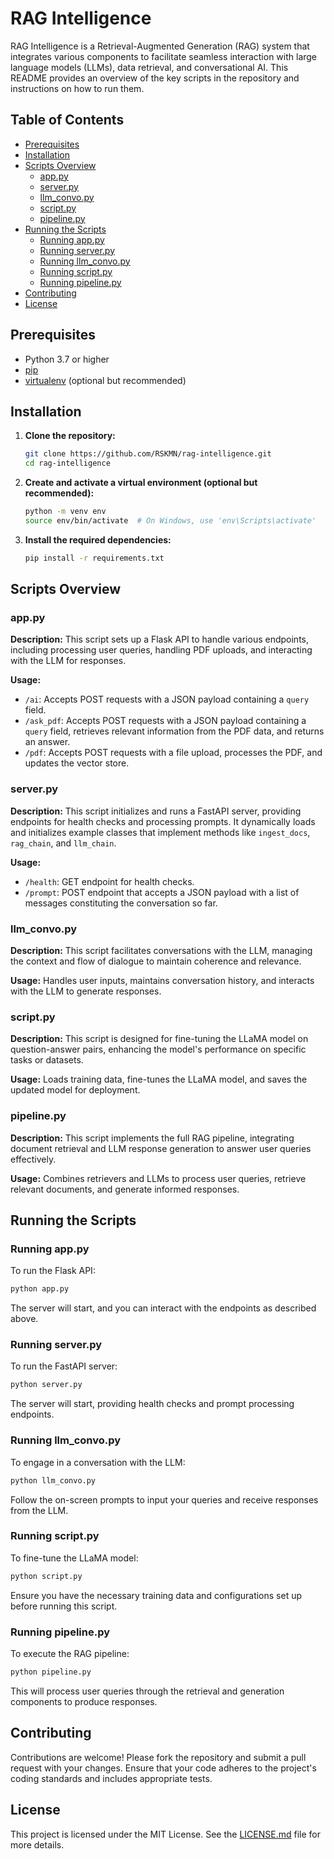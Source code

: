 # RAG Intelligence

RAG Intelligence is a Retrieval-Augmented Generation (RAG) system that integrates various components to facilitate seamless interaction with large language models (LLMs), data retrieval, and conversational AI. This README provides an overview of the key scripts in the repository and instructions on how to run them.

## Table of Contents

- [Prerequisites](#prerequisites)
- [Installation](#installation)
- [Scripts Overview](#scripts-overview)
  - [app.py](#apppy)
  - [server.py](#serverpy)
  - [llm_convo.py](#llm_convopy)
  - [script.py](#scriptpy)
  - [pipeline.py](#pipelinepy)
- [Running the Scripts](#running-the-scripts)
  - [Running app.py](#running-apppy)
  - [Running server.py](#running-serverpy)
  - [Running llm_convo.py](#running-llm_convopy)
  - [Running script.py](#running-scriptpy)
  - [Running pipeline.py](#running-pipelinepy)
- [Contributing](#contributing)
- [License](#license)

## Prerequisites

- Python 3.7 or higher
- [pip](https://pip.pypa.io/en/stable/installation/)
- [virtualenv](https://virtualenv.pypa.io/en/latest/installation.html) (optional but recommended)

## Installation

1. **Clone the repository:**

   ```bash
   git clone https://github.com/RSKMN/rag-intelligence.git
   cd rag-intelligence
   ```

2. **Create and activate a virtual environment (optional but recommended):**

   ```bash
   python -m venv env
   source env/bin/activate  # On Windows, use 'env\Scripts\activate'
   ```

3. **Install the required dependencies:**

   ```bash
   pip install -r requirements.txt
   ```

## Scripts Overview

### app.py

**Description:** This script sets up a Flask API to handle various endpoints, including processing user queries, handling PDF uploads, and interacting with the LLM for responses.

**Usage:**

- `/ai`: Accepts POST requests with a JSON payload containing a `query` field.
- `/ask_pdf`: Accepts POST requests with a JSON payload containing a `query` field, retrieves relevant information from the PDF data, and returns an answer.
- `/pdf`: Accepts POST requests with a file upload, processes the PDF, and updates the vector store.

### server.py

**Description:** This script initializes and runs a FastAPI server, providing endpoints for health checks and processing prompts. It dynamically loads and initializes example classes that implement methods like `ingest_docs`, `rag_chain`, and `llm_chain`.

**Usage:**

- `/health`: GET endpoint for health checks.
- `/prompt`: POST endpoint that accepts a JSON payload with a list of messages constituting the conversation so far.

### llm_convo.py

**Description:** This script facilitates conversations with the LLM, managing the context and flow of dialogue to maintain coherence and relevance.

**Usage:** Handles user inputs, maintains conversation history, and interacts with the LLM to generate responses.

### script.py

**Description:** This script is designed for fine-tuning the LLaMA model on question-answer pairs, enhancing the model's performance on specific tasks or datasets.

**Usage:** Loads training data, fine-tunes the LLaMA model, and saves the updated model for deployment.

### pipeline.py

**Description:** This script implements the full RAG pipeline, integrating document retrieval and LLM response generation to answer user queries effectively.

**Usage:** Combines retrievers and LLMs to process user queries, retrieve relevant documents, and generate informed responses.

## Running the Scripts

### Running app.py

To run the Flask API:

```bash
python app.py
```

The server will start, and you can interact with the endpoints as described above.

### Running server.py

To run the FastAPI server:

```bash
python server.py
```

The server will start, providing health checks and prompt processing endpoints.

### Running llm_convo.py

To engage in a conversation with the LLM:

```bash
python llm_convo.py
```

Follow the on-screen prompts to input your queries and receive responses from the LLM.

### Running script.py

To fine-tune the LLaMA model:

```bash
python script.py
```

Ensure you have the necessary training data and configurations set up before running this script.

### Running pipeline.py

To execute the RAG pipeline:

```bash
python pipeline.py
```

This will process user queries through the retrieval and generation components to produce responses.

## Contributing

Contributions are welcome! Please fork the repository and submit a pull request with your changes. Ensure that your code adheres to the project's coding standards and includes appropriate tests.

## License

This project is licensed under the MIT License. See the [LICENSE.md](LICENSE.md) file for more details.
